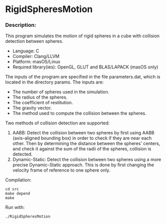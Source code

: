 # RigidSpheresMotion

### Description:

This program simulates the motion of rigid spheres in a cube with collision detection between spheres. 

* Language: C
* Compiler: Clang/LLVM
* Platform: masOS/Linux 
* Required library(ies): OpenGL, GLUT and BLAS/LAPACK (masOS only)

The inputs of the program are specified in the file parameters.dat, which is located in the directory params. The inputs are:
* The number of spheres used in the simulation.
* The radius of the spheres.
* The coefficient of restitution.
* The gravity vector.
* The method used to compute the collision between the spheres. 

Two methods of collision detection are supported:
1. AABB: Detect the collision between two spheres by first using AABB (axis-aligned bounding box) in order to check if they are near each other. Then by determining the distance between the spheres' centers, and check it against the sum of the radii of the spheres, collision is detected.
2. Dynamic-Static: Detect the collision between two spheres using a more precise Dynamic-Static approach. This is done by first changing the velocity frame of reference to one sphere only.

Compilation:

```
cd src
make depend 
make
```

Run with:

```
./RigidSpheresMotion
```
